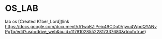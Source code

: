 # OS_LAB
lab os
[Created K1ber_Lord](link https://docs.google.com/document/d/1wqBZiPeix49CDq0Vjwu4WpdQYANvPgTq/edit?usp=drive_web&ouid=117810285522817337680&rtpof=true)
